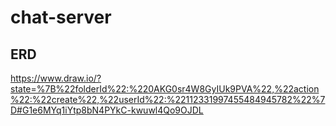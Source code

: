 ﻿# chat-server
ERD
------------------
https://www.draw.io/?state=%7B%22folderId%22:%220AKG0sr4W8GyIUk9PVA%22,%22action%22:%22create%22,%22userId%22:%22112331997455484945782%22%7D#G1e6MYq1iYtp8bN4PYkC-kwuwl4Qo9OJDL
